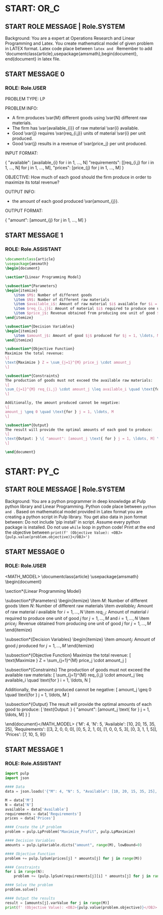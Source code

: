 # START: OR_C 
## START ROLE MESSAGE | Role.SYSTEM 
Background: You are a expert at Operations Research and Linear Programming and Latex. You create mathematical model of given problem in LATEX format. Latex code place between ```latex and ``` Remember to add 'documentclass{article},usepackage{amsmath},begin{document}, end{document} in latex file. 
## START MESSAGE 0 
### ROLE: Role.USER
<DESCRIPTION>
PROBLEM TYPE: LP

PROBLEM INFO:

- A firm produces \var{M} different goods using \var{N} different raw materials.
- The firm has \var{available_{i}} of raw material \var{i} available.
- Good \var{j} requires \var{req_{i,j}} units of material \var{i} per unit produced.
- Good \var{j} results in a revenue of \var{price_j} per unit produced.


INPUT FORMAT: 

{
    "available": [available_{i} for i in 1, ..., N]
    "requirements": [[req_{i,j} for i in 1, ..., N] for j in 1, ..., M],
    "prices": [price_{j} for j in 1, ..., M]
}

OBJECTIVE: How much of each good should the firm produce in order to maximize its total revenue?

OUTPUT INFO:

- the amount of each good produced \var{amount_{j}}.

OUTPUT FORMAT:

{
    "amount": [amount_{j} for j in 1, ..., M]
}

</DESCRIPTION>


## START MESSAGE 1 
### ROLE: Role.ASSISTANT
```latex
\documentclass{article}
\usepackage{amsmath}
\begin{document}

\section*{Linear Programming Model}

\subsection*{Parameters}
\begin{itemize}
    \item $M$: Number of different goods
    \item $N$: Number of different raw materials
    \item $available_i$: Amount of raw material $i$ available for $i = 1, \ldots, N$
    \item $req_{i,j}$: Amount of material $i$ required to produce one unit of good $j$ for $j = 1, \ldots, M$ and $i = 1, \ldots, N$
    \item $price_j$: Revenue obtained from producing one unit of good $j$ for $j = 1, \ldots, M$
\end{itemize}

\subsection*{Decision Variables}
\begin{itemize}
    \item $amount_j$: Amount of good $j$ produced for $j = 1, \ldots, M$
\end{itemize}

\subsection*{Objective Function}
Maximize the total revenue:
\[
\text{Maximize } Z = \sum_{j=1}^{M} price_j \cdot amount_j
\]

\subsection*{Constraints}
The production of goods must not exceed the available raw materials:
\[
\sum_{j=1}^{M} req_{i,j} \cdot amount_j \leq available_i \quad \text{for } i = 1, \ldots, N
\]

Additionally, the amount produced cannot be negative:
\[
amount_j \geq 0 \quad \text{for } j = 1, \ldots, M
\]

\subsection*{Output}
The result will provide the optimal amounts of each good to produce:
\[
\text{Output: } \{ "amount": [amount_j \text{ for } j = 1, \ldots, M] \}
\]

\end{document}
```

# START: PY_C 
## START ROLE MESSAGE | Role.SYSTEM 
Background: You are a python programmer in deep knowledge at Pulp python library and Linear Programming. Python code place between ```python and ```. Based on mathematical model provided in Latex format you are creating a python script in Pulp library. You get also data in json format between: <DATA></DATA> Do not include 'pip install' in script. Assume every python package is installed. Do not use `while` loop in python code! Print at the end the objective between <OBJ></OBJ> `print(f' (Objective Value): <OBJ>{pulp.value(problem.objective)}</OBJ>')` 
## START MESSAGE 0 
### ROLE: Role.USER
<MATH_MODEL>
\documentclass{article}
\usepackage{amsmath}
\begin{document}

\section*{Linear Programming Model}

\subsection*{Parameters}
\begin{itemize}
    \item $M$: Number of different goods
    \item $N$: Number of different raw materials
    \item $available_i$: Amount of raw material $i$ available for $i = 1, \ldots, N$
    \item $req_{i,j}$: Amount of material $i$ required to produce one unit of good $j$ for $j = 1, \ldots, M$ and $i = 1, \ldots, N$
    \item $price_j$: Revenue obtained from producing one unit of good $j$ for $j = 1, \ldots, M$
\end{itemize}

\subsection*{Decision Variables}
\begin{itemize}
    \item $amount_j$: Amount of good $j$ produced for $j = 1, \ldots, M$
\end{itemize}

\subsection*{Objective Function}
Maximize the total revenue:
\[
\text{Maximize } Z = \sum_{j=1}^{M} price_j \cdot amount_j
\]

\subsection*{Constraints}
The production of goods must not exceed the available raw materials:
\[
\sum_{j=1}^{M} req_{i,j} \cdot amount_j \leq available_i \quad \text{for } i = 1, \ldots, N
\]

Additionally, the amount produced cannot be negative:
\[
amount_j \geq 0 \quad \text{for } j = 1, \ldots, M
\]

\subsection*{Output}
The result will provide the optimal amounts of each good to produce:
\[
\text{Output: } \{ "amount": [amount_j \text{ for } j = 1, \ldots, M] \}
\]

\end{document}</MATH_MODEL>
<DATA>
{'M': 4, 'N': 5, 'Available': [10, 20, 15, 35, 25], 'Requirements': [[3, 2, 0, 0, 0], [0, 5, 2, 1, 0], [1, 0, 0, 5, 3], [0, 3, 1, 1, 5]], 'Prices': [7, 10, 5, 9]}</DATA>


## START MESSAGE 1 
### ROLE: Role.ASSISTANT
```python
import pulp
import json

#### Data
data = json.loads('{"M": 4, "N": 5, "Available": [10, 20, 15, 35, 25], "Requirements": [[3, 2, 0, 0, 0], [0, 5, 2, 1, 0], [1, 0, 0, 5, 3], [0, 3, 1, 1, 5]], "Prices": [7, 10, 5, 9]}')

M = data['M']
N = data['N']
available = data['Available']
requirements = data['Requirements']
prices = data['Prices']

#### Create the LP problem
problem = pulp.LpProblem("Maximize_Profit", pulp.LpMaximize)

#### Decision Variables
amounts = pulp.LpVariable.dicts("amount", range(M), lowBound=0)

#### Objective Function
problem += pulp.lpSum(prices[j] * amounts[j] for j in range(M))

#### Constraints
for i in range(N):
    problem += (pulp.lpSum(requirements[j][i] * amounts[j] for j in range(M)) <= available[i]), f"Material_Constraint_{i}"

#### Solve the problem
problem.solve()

#### Output the results
result = [amounts[j].varValue for j in range(M)]
print(f' (Objective Value): <OBJ>{pulp.value(problem.objective)}</OBJ>')
```

